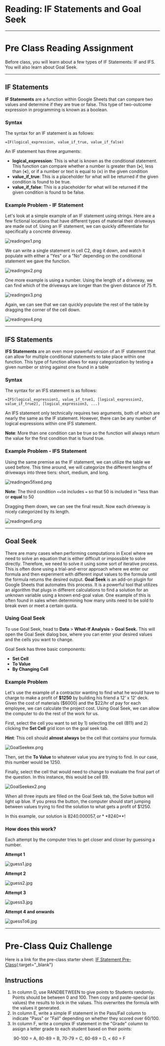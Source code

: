 #  Reading: IF Statements and Goal Seek

---

# Pre Class Reading Assignment

Before class, you will learn about a few types of IF Statements: IF and IFS. You will also learn about Goal Seek.

---

## IF Statements

**IF Statements** are a function within Google Sheets that can compare two values and determine if they are true or false. This type of two-outcome expression in programming is known as a boolean.

### Syntax

The syntax for an IF statement is as follows:

    =IF(logical_expression, value_if_true, value_if_false)

An IF statement has three arguments:

- **logical_expression**: This is what is known as the conditional statement. This function can compare whether a number is greater than (**>**), less than (**<**), or if a number or text is equal to (**=**) in the given condition
- **value_if_true**: This is a placeholder for what will be returned if the given condition is found to be true.
- **value_if_false**: This is a placeholder for what will be returned if the given condition is found to be false.

### Example Problem - IF Statement

Let's look at a simple example of an IF statement using strings. Here are a few fictional locations that have different types of material their driveways are made out of. Using an IF statement, we can quickly differentiate for specifically a concrete driveway.

![readingex1.png](images/readingex1.png)

We can write a single statement in cell C2, drag it down, and watch it populate with either a "Yes" or a "No" depending on the conditional statement we gave the function.

![readingex2.png](images/readingex2.png)

One more example is using a number. Using the length of a driveway, we can find which of the driveways are longer than the given distance of 75 ft.

![readingex3.png](images/readingex3.png)

Again, we can see that we can quickly populate the rest of the table by dragging the corner of the cell down.

![readingex4.png](images/readingex4.png)

---

## IFS Statements

**IFS Statements** are an even more powerful version of an IF statement that can allow for multiple conditional statements to take place within one function. This type of function allows for easy categorization by testing a given number or string against one found in a table

### Syntax

The syntax for an IFS statement is as follows:

    =IFS(logical_expression1, value_if_true1, [logical_expression2, value_if_true2], [logical_expression3, ...)

An IFS statement only technically requires two arguments, both of which are nearly the same as the IF statement. However, there can be any number of logical expressions within one IFS statement.

**Note**: More than one condition can be true so the function will always return the value for the first condition that is found true.

### Example Problem - IFS Statement

Using the same premise as the IF statement, we can utilize the table we used before. This time around, we will categorize the different lengths of driveways into three tiers: short, medium, and long.

![readingex5fixed.png](images/readingex5fixed.png)

**Note**: The third condition ```<=50``` includes ```=``` so that 50 is included in "less than or **equal** to 50

Dragging them down, we can see the final result. Now each driveway is nicely categorized by its length.

![readingex6.png](images/readingex6.png)

---

## Goal Seek

There are many cases when performing computations in Excel where we need to solve an equation that is either difficult or impossible to solve directly. Therefore, we need to solve it using some sort of iterative process. This is often done using a trial-and-error approach where we enter our formula and then experiment with different input values to the formula until the formula returns the desired output. **Goal Seek** is an add-on plugin for Google Sheets that automates this process. It is a powerful tool that utilizes an algorithm that plugs in different calculations to find a solution for an unknown variable using a known end-goal value. One example of this is often found in sales when determining how many units need to be sold to break even or meet a certain quota.

### Using Goal Seek

To use Goal Seek, head to **Data** > **What-If Analysis** > **Goal Seek.** This will open the Goal Seek dialog box, 
where you can enter your desired values and the cells you want to change.

Goal Seek has three basic components: 
- **Set Cell**
- **To Value**
- **By Changing Cell**

### Example Problem 
Let's use the example of a contractor wanting to find what he would have to charge to make a profit of **\$1250** by 
building his friend a 12' x 12' deck. Given the cost of materials (\$6000) and the $22/hr of pay for each employee, we 
can calculate the project cost. Using Goal Seek, we can allow the computer to do the rest of the work for us.

First, select the cell you want to set by 1) selecting the cell (B11) and 2) clicking the **Set Cell** grid icon on the goal seek tab. 

**Hint**: This cell should **almost always** be the cell that contains your formula.

![GoalSeekex.png](images/GoalSeekex.png)

Then, set the **To Value** to whatever value you are trying to find. In our case, this number would be 1250.

Finally, select the cell that would need to change to evaluate the final part of the question. In this instance, this would be cell B9.

![GoalSeekex2.png](images/GoalSeekex2.png)

When all three inputs are filled on the Goal Seek tab, the Solve button will light up blue. If you press the button, the computer should start jumping between values trying to find the solution to what gets a profit of $1250.

In this example, our solution is $8240.000057, or **$8240**!

### How does this work?

Each attempt by the computer tries to get closer and closer by guessing a number.

**Attempt 1**

![guess1.jpg](images/guess1.jpg)

**Attempt 2**

![guess2.jpg](images/guess2.jpg)

**Attempt 3**

![guess3.jpg](images/guess3.jpg)

**Attempt 4 and onwards**

![guessTo6.jpg](images/guessTo6.jpg)

---

# Pre-Class Quiz Challenge

Here is a link for the pre-class starter sheet: [IF Statement Pre-Class](https://docs.google.com/spreadsheets/d/1THgXpQWhGptdaxTNjyA9lHC3aBrUcUookT472WKRKFk/edit?usp=sharing){:target="_blank"}

## Instructions

1. In column D, use RANDBETWEEN to give points to Students randomly. Points should be between 0 and 100. Then copy and paste-special (as values) the results to lock in the values. This overwrites the formula with the values it generated.
2. In column E, write a simple IF statement in the Pass/Fail column to indicate "Pass" or "Fail" depending on whether they scored over 60/100.
3.  In column F, write a complex IF statement in the "Grade" column to assign a letter grade to each student based on their points:

&nbsp;&nbsp;&nbsp;&nbsp;&nbsp;&nbsp;&nbsp;90-100 = A, 80-89 = B, 70-79 = C, 60-69 = D, < 60 = F
